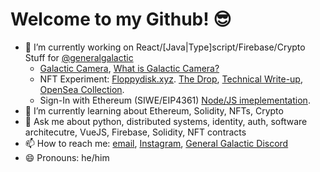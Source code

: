 # Welcome to my Github! 😎

- 🔭 I’m currently working on React/[Java|Type]script/Firebase/Crypto Stuff for [@generalgalactic](https://github.com/generalgalactic)
  - [Galactic Camera](https://galactic.camera), [What is Galactic Camera?](https://galactic.io/posts/camera/)
  - NFT Experiment: [Floppydisk.xyz](https://floppydisk.xyz/). [The Drop](https://galactic.io/posts/floppydisk-xyz/), [Technical Write-up](https://galactic.io/posts/the-codes-for-the-warez/), [OpenSea Collection](https://galactic.io/posts/camera/).
  - Sign-In with Ethereum (SIWE/EIP4361) [Node/JS imeplementation](https://github.com/generalgalactic/eip4361-tools).
- 🌱 I’m currently learning about Ethereum, Solidity, NFTs, Crypto
- 💬 Ask me about python, distributed systems, identity, auth, software architecutre, VueJS, Firebase, Solidity, NFT contracts
- 📫 How to reach me: [email](mailto:clint@clintecker.com), [Instagram](https://instagram.com/clintecker), [General Galactic Discord](https://discord.gg/YdPn94875j)
- 😄 Pronouns: he/him
